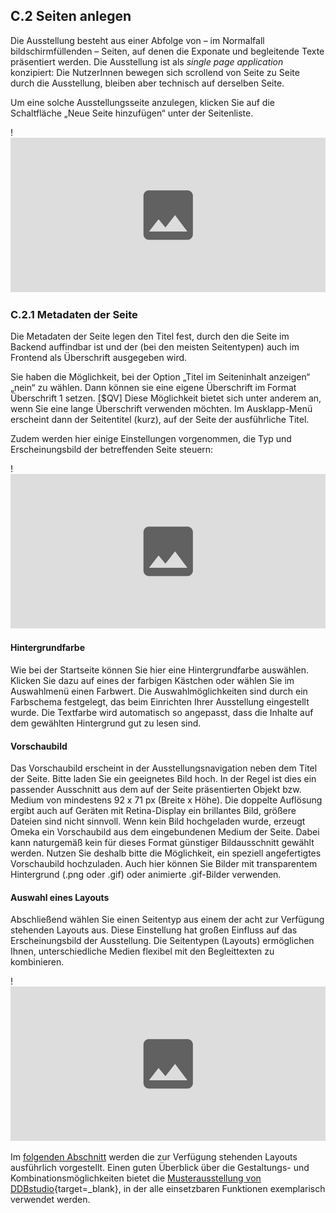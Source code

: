 ## C.2 Seiten anlegen

Die Ausstellung besteht aus einer Abfolge von – im Normalfall bildschirmfüllenden – Seiten, auf denen die Exponate und begleitende Texte präsentiert werden. Die Ausstellung ist als *single page application* konzipiert: Die NutzerInnen bewegen sich scrollend von Seite zu Seite durch die Ausstellung, bleiben aber technisch auf derselben Seite.

Um eine solche Ausstellungsseite anzulegen, klicken Sie auf die Schaltfläche „Neue Seite hinzufügen“ unter der Seitenliste.

!![Abb. C.2-1 – Die Seitenliste][C-2_1]

### C.2.1 Metadaten der Seite

Die Metadaten der Seite legen den Titel fest, durch den die Seite im Backend auffindbar ist und der (bei den meisten Seitentypen) auch im Frontend als Überschrift ausgegeben wird. 

Sie haben die Möglichkeit, bei der Option „Titel im Seiteninhalt anzeigen“ „nein“ zu wählen. Dann können sie eine eigene Überschrift im Format Überschrift 1 setzen. [$QV] Diese Möglichkeit bietet sich unter anderem an, wenn Sie eine lange Überschrift verwenden möchten. Im Ausklapp-Menü erscheint dann der Seitentitel (kurz), auf der Seite der ausführliche Titel.

Zudem werden hier einige Einstellungen vorgenommen, die Typ und Erscheinungsbild der betreffenden Seite steuern: 

!![Abb. C.2-2 – Einstellungen zu den Metadaten der Seite][C-2_2]

#### Hintergrundfarbe

Wie bei der Startseite können Sie hier eine Hintergrundfarbe auswählen. Klicken Sie dazu auf eines der farbigen Kästchen oder wählen Sie im Auswahlmenü einen Farbwert. Die Auswahlmöglichkeiten sind durch ein Farbschema festgelegt, das beim Einrichten Ihrer Ausstellung eingestellt wurde. Die Textfarbe wird automatisch so angepasst, dass die Inhalte auf dem gewählten Hintergrund gut zu lesen sind.

#### Vorschaubild

Das Vorschaubild erscheint in der Ausstellungsnavigation neben dem Titel der Seite. Bitte laden Sie ein geeignetes Bild hoch. In der Regel ist dies ein passender Ausschnitt aus dem auf der Seite präsentierten Objekt bzw. Medium von mindestens 92 x 71 px (Breite x Höhe). Die doppelte Auflösung ergibt auch auf Geräten mit Retina-Display ein brillantes Bild, größere Dateien sind nicht sinnvoll. Wenn kein Bild hochgeladen wurde, erzeugt Omeka ein Vorschaubild aus dem eingebundenen Medium der Seite. Dabei kann naturgemäß kein für dieses Format günstiger Bildausschnitt gewählt werden. Nutzen Sie deshalb bitte die Möglichkeit, ein speziell angefertigtes Vorschaubild hochzuladen. Auch hier können Sie Bilder mit transparentem Hintergrund (.png oder .gif) oder animierte .gif-Bilder verwenden.

#### Auswahl eines Layouts

Abschließend wählen Sie  einen Seitentyp aus einem der acht zur Verfügung stehenden Layouts aus. Diese Einstellung hat großen Einfluss auf das Erscheinungsbild der Ausstellung. Die Seitentypen (Layouts) ermöglichen Ihnen, unterschiedliche Medien flexibel mit den Begleittexten zu kombinieren.

!![Abb. C.2-3 – Auswahl eines Layouts][C-2_3]

Im [folgenden Abschnitt](seiten_layouts/index.html) werden die zur Verfügung stehenden Layouts ausführlich vorgestellt. Einen guten Überblick über die Gestaltungs- und Kombinationsmöglichkeiten bietet die [Musterausstellung von DDBstudio](https://pro.deutsche-digitale-bibliothek.de/){target=_blank}, in der alle einsetzbaren Funktionen exemplarisch verwendet werden.

[C-2_1]: img/C-2_1.jpg "Abb. C.2-1 – Die Seitenliste"
[C-2_2]: img/C-2_2.jpg "Abb. C.2-2 – Einstellungen zu den Metadaten der Seite"
[C-2_3]: img/C-2_3.jpg "Abb. C.2-3 – Auswahl eines Layouts"


